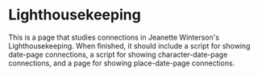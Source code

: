 # Lighthousekeeping
This is a page that studies connections in Jeanette Winterson's Lighthousekeeping. When finished, it should include a script for 
showing date-page connections, a script for showing character-date-page connections, and a page for showing place-date-page
connections.

